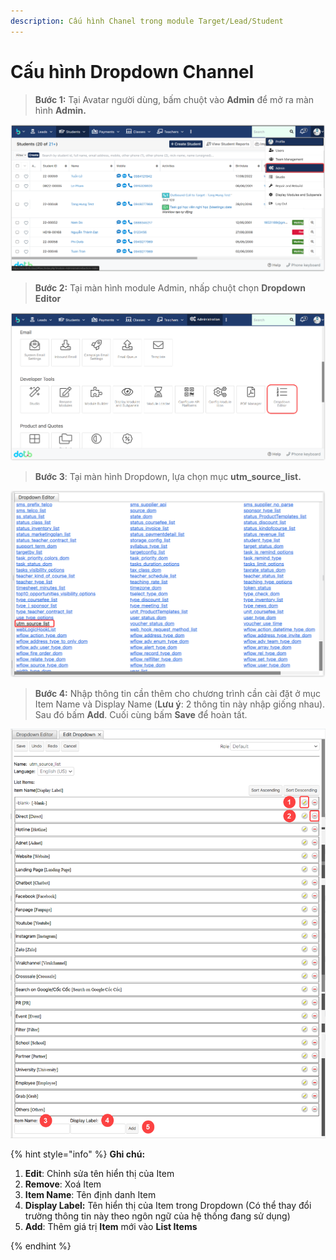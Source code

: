 ```yaml
---
description: Cấu hình Chanel trong module Target/Lead/Student
---
```


# Cấu hình Dropdown Channel

> **Bước 1:**  Tại Avatar người dùng, bấm chuột vào **Admin** để mở ra màn hình **Admin.**

![](<../../.gitbook/assets/image (2) (1) (1) (2) (1).png>)

> **Bước 2:** Tại màn hình module Admin, nhấp chuột chọn **Dropdown Editor**

![](<../../.gitbook/assets/image (3) (2) (1) (1).png>)

> **Bước 3**: Tại màn hình Dropdown, lựa chọn mục **utm\_source\_list.**

![](<../../.gitbook/assets/image (3) (3) (1).png>)

> **Bước 4:** Nhập thông tin cần thêm cho chương trình cần cài đặt ở mục Item Name và Display Name (**Lưu ý**: 2 thông tin này nhập giống nhau). Sau đó bấm **Add**. Cuối cùng bấm **Save** để hoàn tất.

![](<../../.gitbook/assets/image (3) (1) (1) (2).png>)

{% hint style="info" %}
**Ghi chú:**&#x20;

1. **Edit**: Chỉnh sửa tên hiển thị của Item
2. **Remove**: Xoá Item
3. **Item Name**: Tên định danh Item
4. **Display Label:** Tên hiển thị của Item trong Dropdown (Có thể thay đổi trường thông tin này theo ngôn ngữ của hệ thống đang sử dụng)
5.  **Add**: Thêm giá trị **Item** mới vào **List Items**


{% endhint %}
